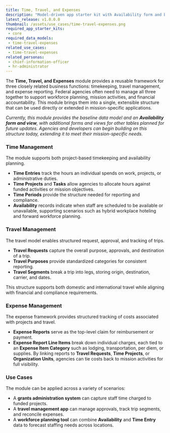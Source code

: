 ```yaml
---
title: Time, Travel, and Expenses
description: "Model-driven app starter kit with Availability form and baseline app for time, travel, and expense tracking."
latest_release: v1.0.0.0
thumbnail: /assets/use_cases/time-travel-expenses.png
required_app_starter_kits:
 - core
required_data_models:
 - time-travel-expenses
related_use_cases:
 - time-travel-expenses
related_personas:
 - chief-information-officer
 - hr-administrator
---
```


The **Time, Travel, and Expenses** module provides a reusable framework for three closely related business functions: timekeeping, travel management, and expense reporting. Federal agencies often need to manage all three together to support workforce planning, mission activities, and financial accountability. This module brings them into a single, extensible structure that can be used directly or extended in mission-specific applications.

*Currently, this module provides the baseline data model and an **Availability form and view**, with additional forms and views for other tables planned for future updates. Agencies and developers can begin building on this structure today, extending it to meet their mission-specific needs.*

### Time Management

The module supports both project-based timekeeping and availability planning.

* **Time Entries** track the hours an individual spends on work, projects, or administrative duties.
* **Time Projects** and **Tasks** allow agencies to allocate hours against funded activities or mission objectives.
* **Time Periods** provide the structure needed for reporting and compliance.
* **Availability** records indicate when staff are scheduled to be available or unavailable, supporting scenarios such as hybrid workplace hoteling and forward workforce planning.

### Travel Management

The travel model enables structured request, approval, and tracking of trips.

* **Travel Requests** capture the overall purpose, approvals, and destination of a trip.
* **Travel Purposes** provide standardized categories for consistent reporting.
* **Travel Segments** break a trip into legs, storing origin, destination, carrier, and dates.

This structure supports both domestic and international travel while aligning with financial and compliance requirements.

### Expense Management

The expense framework provides structured tracking of costs associated with projects and travel.

* **Expense Reports** serve as the top-level claim for reimbursement or payment.
* **Expense Report Line Items** break down individual charges, each tied to an **Expense Item Category** such as lodging, transportation, per diem, or supplies.
  By linking reports to **Travel Requests**, **Time Projects**, or **Organization Units**, agencies can tie costs back to mission activities for full visibility.

### Use Cases

The module can be applied across a variety of scenarios:

* A **grants administration system** can capture staff time charged to funded projects.
* A **travel management app** can manage approvals, track trip segments, and reconcile expenses.
* A **workforce planning tool** can combine **Availability** and **Time Entry** data to forecast staffing needs across locations.

